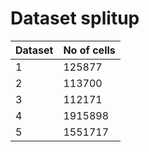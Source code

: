 # Dataset splitup

|Dataset|No of cells|
|--|--|
|1|125877|
|2|113700|
|3|112171|
|4|1915898|
|5|1551717|